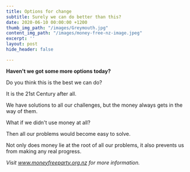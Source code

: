 ```yaml
---
title: Options for change
subtitle: Surely we can do better than this?
date: 2020-06-10 00:00:00 +1200
thumb_img_path: "/images/Greymouth.jpg"
content_img_path: "/images/money-free-nz-image.jpeg"
excerpt: ''
layout: post
hide_header: false

---
```

**Haven't we got some more options today?**

Do you think this is the best we can do?

It is the 21st Century after all.

We have solutions to all our challenges, but the money always gets in the way of them.

What if we didn't use money at all?

Then all our problems would become easy to solve.

Not only does money lie at the root of all our problems, it also prevents us from making any real progress.

_Visit www.moneyfreeparty.org.nz for more information._